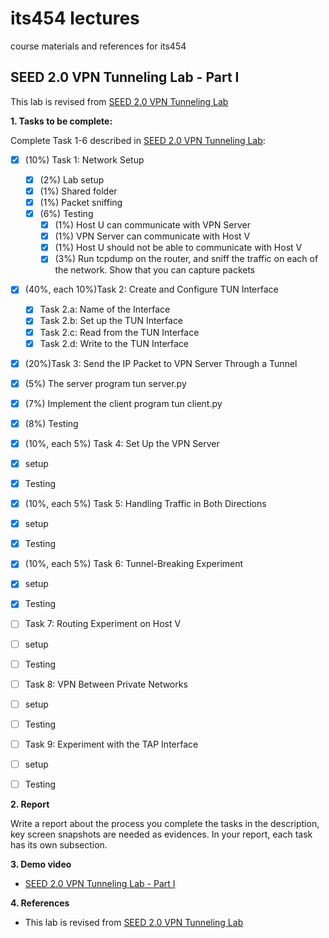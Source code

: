 # its454 lectures

course materials and references for its454

## SEED 2.0 VPN Tunneling Lab - Part I

This lab is revised from [SEED 2.0 VPN Tunneling Lab](https://seedsecuritylabs.org/Labs_20.04/Networking/VPN_Tunnel/)

**1. Tasks to be complete:**

Complete Task 1-6 described in [SEED 2.0 VPN Tunneling Lab](./refs/VPNTunnel.pdf):

- [x] (10%) Task 1: Network Setup
  - [x] (2%) Lab setup
  - [x] (1%) Shared folder
  - [x] (1%) Packet sniffing
  - [x] (6%) Testing
    - [x] (1%) Host U can communicate with VPN Server
    - [x] (1%) VPN Server can communicate with Host V
    - [x] (1%) Host U should not be able to communicate with Host V
    - [x] (3%) Run tcpdump on the router, and sniff the traffic on each of the network. Show that you can capture packets
- [x] (40%, each 10%)Task 2: Create and Configure TUN Interface
  - [x]  Task 2.a: Name of the Interface
  - [x]  Task 2.b: Set up the TUN Interface
  - [x]  Task 2.c: Read from the TUN Interface
  - [x]  Task 2.d: Write to the TUN Interface
- [x]  (20%)Task 3: Send the IP Packet to VPN Server Through a Tunnel
  - [x]  (5%) The server program tun server.py
  - [x]  (7%) Implement the client program tun client.py
  - [x]  (8%) Testing
- [x]  (10%, each 5%) Task 4: Set Up the VPN Server
  - [x]  setup
  - [x]  Testing
- [x]  (10%, each 5%) Task 5: Handling Traffic in Both Directions
  - [x]  setup
  - [x]  Testing
- [x]  (10%, each 5%) Task 6: Tunnel-Breaking Experiment
  - [x]  setup
  - [x]  Testing
- [ ]  Task 7: Routing Experiment on Host V
  - [ ]  setup
  - [ ]  Testing
- [ ]  Task 8: VPN Between Private Networks
  - [ ]  setup
  - [ ]  Testing
- [ ]   Task 9: Experiment with the TAP Interface
  - [ ]  setup
  - [ ]  Testing


**2. Report**

Write a report about the process you complete the tasks in the description, key screen snapshots are needed as evidences. In your report, each task has its own subsection.


**3. Demo video**
* [SEED 2.0 VPN Tunneling Lab - Part I]()

**4. References**
* This lab is revised from [SEED 2.0 VPN Tunneling Lab](https://seedsecuritylabs.org/Labs_20.04/Networking/VPN_Tunnel/)
